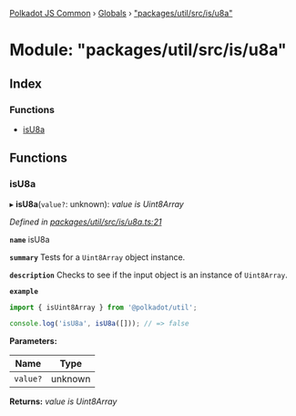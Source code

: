 [Polkadot JS Common](../README.md) › [Globals](../globals.md) › ["packages/util/src/is/u8a"](_packages_util_src_is_u8a_.md)

# Module: "packages/util/src/is/u8a"

## Index

### Functions

* [isU8a](_packages_util_src_is_u8a_.md#isu8a)

## Functions

###  isU8a

▸ **isU8a**(`value?`: unknown): *value is Uint8Array*

*Defined in [packages/util/src/is/u8a.ts:21](https://github.com/polkadot-js/common/blob/08817d19/packages/util/src/is/u8a.ts#L21)*

**`name`** isU8a

**`summary`** Tests for a `Uint8Array` object instance.

**`description`** 
Checks to see if the input object is an instance of `Uint8Array`.

**`example`** 
<BR>

```javascript
import { isUint8Array } from '@polkadot/util';

console.log('isU8a', isU8a([])); // => false
```

**Parameters:**

Name | Type |
------ | ------ |
`value?` | unknown |

**Returns:** *value is Uint8Array*
